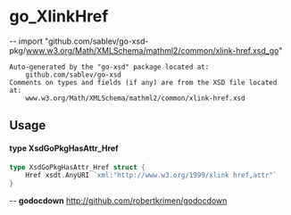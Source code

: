 # go_XlinkHref
--
    import "github.com/sablev/go-xsd-pkg/www.w3.org/Math/XMLSchema/mathml2/common/xlink-href.xsd_go"

	Auto-generated by the "go-xsd" package located at:
		github.com/sablev/go-xsd
	Comments on types and fields (if any) are from the XSD file located at:
		www.w3.org/Math/XMLSchema/mathml2/common/xlink-href.xsd

## Usage

#### type XsdGoPkgHasAttr_Href

```go
type XsdGoPkgHasAttr_Href struct {
	Href xsdt.AnyURI `xml:"http://www.w3.org/1999/xlink href,attr"`
}
```

--
**godocdown** http://github.com/robertkrimen/godocdown